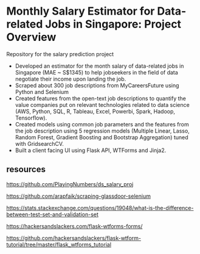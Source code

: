 # Monthly Salary Estimator for Data-related Jobs in Singapore: Project Overview
 Repository for the salary prediction project
 - Developed an estimator for the month salary of data-related jobs in Singapore (MAE ~ S$1345) to help jobseekers in the field of data negotiate their income upon landing the job.
 - Scraped about 300 job descriptions from MyCareersFuture using Python and Selenium
 - Created features from the open-text job descriptions to quantify the value companies put on relevant technologies related to data science (AWS, Python, SQL, R, Tableau, Excel, Powerbi, Spark, Hadoop, Tensorflow).
 - Created models using common job parameters and the features from the job description using 5 regression models (Multiple Linear, Lasso, Random Forest, Gradient Boosting and Bootstrap Aggregation) tuned with GridsearchCV.
 - Built a client facing UI using Flask API, WTForms and Jinja2. 

## resources
https://github.com/PlayingNumbers/ds_salary_proj

https://github.com/arapfaik/scraping-glassdoor-selenium

https://stats.stackexchange.com/questions/19048/what-is-the-difference-between-test-set-and-validation-set

https://hackersandslackers.com/flask-wtforms-forms/

https://github.com/hackersandslackers/flask-wtform-tutorial/tree/master/flask_wtforms_tutorial
